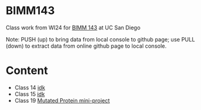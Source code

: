 # BIMM143
Class work from WI24 for [BIMM 143](https://bioboot.github.io/bimm143_W24/) at UC San Diego

Note: PUSH (up) to bring data from local console to github page; use PULL (down) to extract data from online github page to local console.

# Content

- Class 14 [idk]()
- Class 15 [idk]()
- Class 19 [Mutated Protein mini-project](file:///C:/Users/camer/OneDrive/Documents/BIMM%20143/BIMM143_Lab19.pdf)
